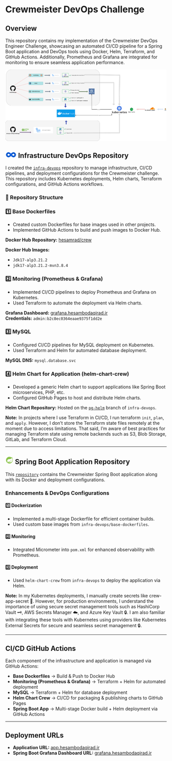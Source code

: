 # Crewmeister DevOps Challenge

## Overview

This repository contains my implementation of the Crewmeister DevOps Engineer Challenge, showcasing an automated CI/CD pipeline for a Spring Boot application and DevOps tools using Docker, Helm, Terraform, and GitHub Actions. Additionally, Prometheus and Grafana are integrated for monitoring to ensure seamless application performance.

![ALT TEXT](./doc/infra.jpg)






## <img src="doc/devops.png" width="35" height="20" /> Infrastructure DevOps Repository

I created the [`infra-devops`](https://github.com/hesam-rad/infra-devops)  repository to manage infrastructure, CI/CD pipelines, and deployment configurations for the Crewmeister challenge. This repository includes Kubernetes deployments, Helm charts, Terraform configurations, and GitHub Actions workflows.

### 📂 Repository Structure

### 1️⃣ Base Dockerfiles
- Created custom Dockerfiles for base images used in other projects.
- Implemented GitHub Actions to build and push images to Docker Hub.
  
**Docker Hub Repository:** [hesamrad/crew](https://hub.docker.com/repository/docker/hesamrad/crew)

**Docker Hub Images:**
- `Jdk17-alp3.21.2`
- `jdk17-alp3.21.2-mvn3.8.4`

### 2️⃣ Monitoring (Prometheus & Grafana)
- Implemented CI/CD pipelines to deploy Prometheus and Grafana on Kubernetes.
- Used Terraform to automate the deployment via Helm charts.

**Grafana Dashboard:** [grafana.hesambodaqirad.ir](http://grafana.hesambodaqirad.ir)  
**Credentials:** `admin:b2c8ec0364eaae9375f1dd2e`

### 3️⃣ MySQL
- Configured CI/CD pipelines for MySQL deployment on Kubernetes.
- Used Terraform and Helm for automated database deployment.
  
**MySQL DNS:** `mysql.database.svc`

### 4️⃣ Helm Chart for Application (helm-chart-crew)
- Developed a generic Helm chart to support applications like Spring Boot microservices, PHP, etc.
- Configured GitHub Pages to host and distribute Helm charts.

**Helm Chart Repository:** Hosted on the [`pg-helm`](https://github.com/hesam-rad/infra-devops/tree/pg-helm) branch of `infra-devops`.


**Note:**
In projects where I use Terraform in CI/CD, I run terraform `init`, `plan`, and `apply`. However, I don’t store the Terraform state files remotely at the moment due to access limitations. That said, I’m aware of best practices for managing Terraform state using remote backends such as S3, Blob Storage, GitLab, and Terraform Cloud.

---

## <img src="doc/spring.png" width="25" height="25" /> Spring Boot Application Repository

This [`repository`](https://github.com/hesam-rad/devops-coding-challenge) contains the Crewmeister Spring Boot application along with its Docker and deployment configurations.

### Enhancements & DevOps Configurations

#### 1️⃣ Dockerization
- Implemented a multi-stage Dockerfile for efficient container builds.
- Used custom base images from `infra-devops/base-dockerfiles`.

#### 2️⃣ Monitoring
- Integrated Micrometer into `pom.xml` for enhanced observability with Prometheus.


#### 3️⃣ Deployment
- Used `helm-chart-crew` from `infra-devops` to deploy the application via Helm.



**Note:**
In my Kubernetes deployments, I manually create secrets like crew-app-secret 🔐. However, for production environments, I understand the importance of using secure secret management tools such as HashiCorp Vault 🗝️, AWS Secrets Manager ☁️, and Azure Key Vault 🔒. I am also familiar with integrating these tools with Kubernetes using providers like Kubernetes External Secrets for secure and seamless secret management 🔒.


---

## CI/CD GitHub Actions

Each component of the infrastructure and application is managed via GitHub Actions:

- **Base Dockerfiles** → Build & Push to Docker Hub
- **Monitoring (Prometheus & Grafana)** → Terraform + Helm for automated deployment
- **MySQL** → Terraform + Helm for database deployment
- **Helm Chart Crew** → CI/CD for packaging & publishing charts to GitHub Pages
- **Spring Boot App** → Multi-stage Docker build + Helm deployment via GitHub Actions

---

## Deployment URLs

- **Application URL:** [app.hesambodaqirad.ir](http://app.hesambodaqirad.ir)
- **Spring Boot Grafana Dashboard URL:** [grafana.hesambodaqirad.ir](https://grafana.hesambodaqirad.ir/d/spring_boot_212/spring-boot-3-x-statistics?orgId=1&from=now-1h&to=now&timezone=browser&var-application=&var-Namespace=develop&var-pod=crewmeister-app-helm-chart-crew-5b6b478fd8-gcsjc&var-hikaricp=HikariPool-1&var-memory_pool_heap=$__all&var-memory_pool_nonheap=$__all)
